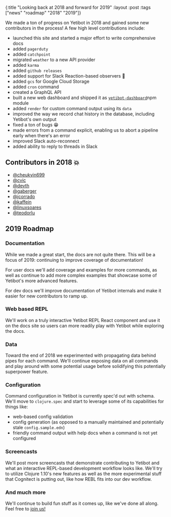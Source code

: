 {:title "Looking back at 2018 and forward for 2019"
 :layout :post
 :tags  ["news" "roadmap" "2018" "2019"]}

We made a ton of progress on Yetibot in 2018 and gained some new contributors in
the process! A few high level contributions include:

- launched this site and started a major effort to write comprehensive docs
- added `pagerduty`
- added `catchpoint`
- migrated `weather` to a new API provider
- added `karma`
- added `github releases`
- added support for Slack Reaction-based observers 🤯
- added `gcs` for Google Cloud Storage
- added `cron` command
- created a GraphQL API
- built a new web dashboard and shipped it as
  [`yetibot-dashboard`](https://www.npmjs.com/package/yetibot-dashboard)npm module
- added `render` for custom command output using its `data`
- improved the way we record chat history in the database, including Yetibot's
  own output
- fixed a ton of bugs 😁
- made errors from a command explicit, enabling us to abort a pipeline early
  when there's an error
- improved Slack auto-reconnect
- added ability to reply to threads in Slack

## Contributors in 2018 💥

- [@cheukyin699](https://github.com/cheukyin699)
- [@cvic](https://github.com/cvic)
- [@devth](https://github.com/devth)
- [@gaberger](https://github.com/gaberger)
- [@jcorrado](https://github.com/jcorrado)
- [@kaffein](https://github.com/kaffein)
- [@linuxsoares](https://github.com/linuxsoares)
- [@teodorlu](https://github.com/teodorlu)

## 2019 Roadmap

### Documentation

While we made a great start, the docs are not quite there. This will be a focus
of 2019: continuing to improve coverage of documentation!

For user docs we'll add coverage and examples for more commands, as well as
continue to add more complex examples that showcase some of Yetibot's more
advanced features.

For dev docs we'll improve documentation of Yetibot internals and make it easier
for new contributors to ramp up.

### Web based REPL

We'll work on a truly interactive Yetibot REPL React component and use it on the
docs site so users can more readily play with Yetibot while exploring the docs.

### Data

Toward the end of 2018 we experimented with propagating data behind pipes for
each command. We'll continue exposing data on all commands and play around with
some potential usage before solidifying this potentially superpower feature.

### Configuration

Command configuration in Yetibot is currently spec'd out with schema. We'll move
to `clojure.spec` and start to leverage some of its capabilities for things
like:

- web-based config validation
- config generation (as opposed to a manually maintained and potentially stale
  `config.sample.edn`)
- friendly command output with help docs when a command is not yet configured

### Screencasts

We'll post more screencasts that demonstrate contributing to Yetibot and what an
interactive REPL-based development workflow looks like. We'll try to utilize
Clojure 1.10's new features as well as the more experimental stuff that
Cognitect is putting out, like how REBL fits into our dev workflow.

### And much more

We'll continue to build fun stuff as it comes up, like we've done all along.
Feel free to [join us!](https://slack.yetibot.com)
